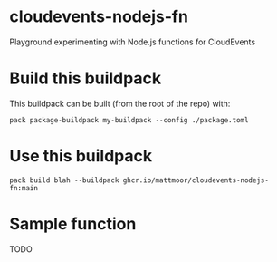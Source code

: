 # cloudevents-nodejs-fn

Playground experimenting with Node.js functions for CloudEvents

# Build this buildpack

This buildpack can be built (from the root of the repo) with:

```shell
pack package-buildpack my-buildpack --config ./package.toml
```

# Use this buildpack

```shell
pack build blah --buildpack ghcr.io/mattmoor/cloudevents-nodejs-fn:main
```

# Sample function

TODO
